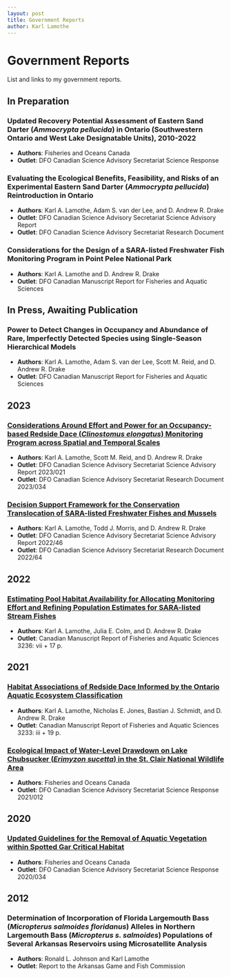 ```yaml
---
layout: post
title: Government Reports
author: Karl Lamothe
---
```

# Government Reports
List and links to my government reports.

## In Preparation
### Updated Recovery Potential Assessment of Eastern Sand Darter (_Ammocrypta pellucida_) in Ontario (Southwestern Ontario and West Lake Designatable Units), 2010-2022
  - **Authors**: Fisheries and Oceans Canada
  - **Outlet**: DFO Canadian Science Advisory Secretariat Science Response

### Evaluating the Ecological Benefits, Feasibility, and Risks of an Experimental Eastern Sand Darter (_Ammocrypta pellucida_) Reintroduction in Ontario
  - **Authors**: Karl A. Lamothe, Adam S. van der Lee, and D. Andrew R. Drake
  - **Outlet**: DFO Canadian Science Advisory Secretariat Science Advisory Report
  - **Outlet**: DFO Canadian Science Advisory Secretariat Research Document

### Considerations for the Design of a SARA-listed Freshwater Fish Monitoring Program in Point Pelee National Park
  - **Authors**: Karl A. Lamothe and D. Andrew R. Drake
  - **Outlet**: DFO Canadian Manuscript Report for Fisheries and Aquatic Sciences

## In Press, Awaiting Publication
### Power to Detect Changes in Occupancy and Abundance of Rare, Imperfectly Detected Species using Single-Season Hierarchical Models
  - **Authors**: Karl A. Lamothe, Adam S. van der Lee, Scott M. Reid, and D. Andrew R. Drake
  - **Outlet**: DFO Canadian Manuscript Report for Fisheries and Aquatic Sciences

## 2023
### [Considerations Around Effort and Power for an Occupancy-based Redside Dace (_Clinostomus elongatus_) Monitoring Program across Spatial and Temporal Scales](https://www.dfo-mpo.gc.ca/csas-sccs/Publications/ResDocs-DocRech/2023/2023_034-eng.pdf)
  - **Authors**: Karl A. Lamothe, Scott M. Reid, and D. Andrew R. Drake
  - **Outlet**: DFO Canadian Science Advisory Secretariat Science Advisory Report 2023/021
  - **Outlet**: DFO Canadian Science Advisory Secretariat Research Document 2023/034

### [Decision Support Framework for the Conservation Translocation of SARA-listed Freshwater Fishes and Mussels](https://www.dfo-mpo.gc.ca/csas-sccs/Publications/ResDocs-DocRech/2022/2022_064-eng.pdf)
  - **Authors**: Karl A. Lamothe, Todd J. Morris, and D. Andrew R. Drake
  - **Outlet**: DFO Canadian Science Advisory Secretariat Science Advisory Report 2022/46
  - **Outlet**: DFO Canadian Science Advisory Secretariat Research Document 2022/64

## 2022
### [Estimating Pool Habitat Availability for Allocating Monitoring Effort and Refining Population Estimates for SARA-listed Stream Fishes](https://publications.gc.ca/collections/collection_2022/mpo-dfo/Fs97-4-3236-eng.pdf)
  - **Authors**: Karl A. Lamothe, Julia E. Colm, and D. Andrew R. Drake
  - **Outlet**: Canadian Manuscript Report of Fisheries and Aquatic Sciences 3236: vii + 17 p.

## 2021
### [Habitat Associations of Redside Dace Informed by the Ontario Aquatic Ecosystem Classification](https://publications.gc.ca/collections/collection_2021/mpo-dfo/Fs97-4-3233-eng.pdf)
  - **Authors**: Karl A. Lamothe, Nicholas E. Jones, Bastian J. Schmidt, and D. Andrew R. Drake
  - **Outlet**: Canadian Manuscript Report of Fisheries and Aquatic Sciences 3233: iii + 19 p.

### [Ecological Impact of Water-Level Drawdown on Lake Chubsucker (_Erimyzon sucetta_) in the St. Clair National Wildlife Area](https://publications.gc.ca/collections/collection_2021/mpo-dfo/fs70-7/Fs70-7-2021-012-eng.pdf)
  - **Authors**: Fisheries and Oceans Canada
  - **Outlet**: DFO Canadian Science Advisory Secretariat Science Response 2021/012

## 2020
### [Updated Guidelines for the Removal of Aquatic Vegetation within Spotted Gar Critical Habitat](https://waves-vagues.dfo-mpo.gc.ca/Library/40926564.pdf)
  - **Authors**: Fisheries and Oceans Canada
  - **Outlet**: DFO Canadian Science Advisory Secretariat Science Response 2020/034

## 2012
### Determination of Incorporation of Florida Largemouth Bass (_Micropterus salmoides floridanus_) Alleles in Northern Largemouth Bass (_Micropterus s. salmoides_) Populations of Several Arkansas Reservoirs using Microsatellite Analysis
  - **Authors**: Ronald L. Johnson and Karl Lamothe
  - **Outlet**: Report to the Arkansas Game and Fish Commission

